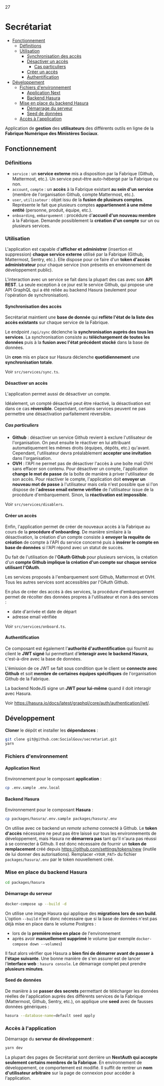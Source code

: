 27
# Secrétariat

<!--toc:start-->

- [Fonctionnement](#fonctionnement)
  - [Définitions](#définitions)
  - [Utilisation](#utilisation)
    - [Synchronisation des accès](#synchronisation-des-accès)
    - [Désactiver un accès](#désactiver-un-accès)
      - [Cas particuliers](#cas-particuliers)
    - [Créer un accès](#créer-un-accès)
    - [Authentification](#authentification)
- [Développement](#développement)
  - [Fichiers d'environnement](#fichiers-denvironnement)
    - [Application Next](#application-next)
    - [Backend Hasura](#backend-hasura)
  - [Mise en place du backend Hasura](#mise-en-place-du-backend-hasura)
    - [Démarrage du serveur](#démarrage-du-serveur)
    - [Seed de données](#seed-de-données)
  - [Accès à l'application](#accès-à-lapplication)
  <!--toc:end-->

Application de **gestion** des **utilisateurs** des différents outils en ligne
de la **Fabrique Numérique des Ministères Sociaux**.

## Fonctionnement

### Définitions

- `service` : un **service externe** mis a disposition par la Fabrique (Github,
  Mattermost, etc.). Un service peut-être auto-hébergé par la Fabrique ou non.
- `account`, `compte` : un **accès** à la Fabrique existant **au sein d'un
  service** (membre de l'organisation Github, compte Mattermost, etc.).
- `user`, `utilisateur` : objet issu de la **fusion de plusieurs comptes**.
  Représente le fait que plusieurs comptes **appartiennent à une même entité**
  (personne, produit, équipe, etc.).
- `onboarding`, `embarquement` : procédure d'**accueil d'un nouveau membre** à
  la Fabrique. Demande possiblement la **création d'un compte** sur un ou
  plusieurs services.

### Utilisation

L'application est capable d'**afficher et administrer** (insertion et
suppression) **chaque service externe** utilisé par la Fabrique (Github,
Mattermost, Sentry, etc.). Elle dispose pour ce faire d'un **token d'accès
administrateur** pour chaque service (non présents en environnement de
développement public).

L'interaction avec un service se fait dans la plupart des cas avec son **API
REST**. La seule exception à ce jour est le service Github, qui propose une API
GraphQL qui a été reliée au backend Hasura (seulement pour l'opération de
synchronisation).

#### Synchronisation des accès

Secrétariat maintient une **base de donnée** qui **reflète l'état de la liste
des accès existants** sur chaque service de la Fabrique.

Le endpoint `/api/sync` déclenche la **synchronisation auprès des tous les
services**. La synchronisation consiste au **téléchargement de toutes les
données** puis à la **fusion avec l'état précédent stocké** dans la base de
données.

Un **cron** mis en place sur Hasura déclenche **quotidiennement** une
**synchronisation totale**.

Voir `src/services/sync.ts`.

#### Désactiver un accès

L'application permet aussi de désactiver un compte.

Idéalement, un compté désactivé peut être réactivé, la désactivation est dans ce
cas **réversible**. Cependant, certains services peuvent ne pas permettre une
désactivation parfaitement réversible.

##### Cas particuliers

- **Github** : désactiver un service Github revient à exclure l'utilisateur de
  l'organisation. On peut ensuite le réactiver en lui attribuant automatiquement
  les mêmes droits (équipes, dépôts, etc.) qu'avant. Cependant, l'utilisateur
  devra préalablement **accepter une invitation** dans l'organisation.
- **OVH** : l'API ne permet pas de désactiver l'accès à une boîte mail OVH sans
  effacer son contenu. Pour désactiver un compte, l'application **change le mot
  de passe** de la boîte de manière à priver l'utilisateur de son accès. Pour
  réactiver le compte, l'application doit **envoyer un nouveau mot de passe** à
  l'utilisateur mais cela n'est possible que si l'on dispose de l'**adresse
  email externe vérifiée** de l'utilisateur issue de la procédure
  d'embarquement. Sinon, la **réactivation est impossible**.

Voir `src/services/disablers`.

#### Créer un accès

Enfin, l'application permet de créer de nouveaux accès à la Fabrique au cours de
la **procédure d'onboarding**. De manière similaire à la désactivation, la
création d'un compte consiste à **envoyer la requête de création** de compte à
l'API du service concerné puis à **insérer le compte en base de données** si
l'API répond avec un statut de succès.

Du fait de l'utilisation de l'**OAuth Github** pour plusieurs services, la
création d'un **compte Github implique la création d'un compte sur chaque
service utilisant l'OAuth**.

Les services proposés à l'embarquement sont Github, Mattermost et OVH. Tous les
autres services sont accessibles par l'OAuth Github.

En plus de créer des accès à des services, la procédure d'embarquement permet de
récolter des données propres à l'utilisateur et non à des services :

- date d'arrivée et date de départ
- adresse email vérifiée

Voir `src/services/onboard.ts`.

#### Authentification

Ce composant est également l'**authorité d'authentification** qui fournit au
client le **JWT signé** lui permettant d'**interagir avec le backend Hasura**,
c'est-à-dire avec la base de données.

L'émission de ce JWT se fait sous condition que le client se **connecte avec
Github** et soit **membre de certaines équipes spécifiques** de l'organisation
Github de la Fabrique.

La backend NodeJS signe un **JWT pour lui-même** quand il doit interagir avec
Hasura.

Voir https://hasura.io/docs/latest/graphql/core/auth/authentication/jwt/.

## Développement

**Cloner** le dépôt et installer les **dépendances** :

```bash
git clone git@github.com:SocialGouv/secretariat.git
yarn
```

### Fichiers d'environnement

#### Application Next

Environnement pour le composant **application** :

```bash
cp .env.sample .env.local
```

#### Backend Hasura

Environnement pour le composant **Hasura** :

```bash
cp packages/hasura/.env.sample packages/hasura/.env
```

On utilise avec ce backend un _remote schema_ connecté à Github. Le **token
d'accès** nécessaire ne peut pas être laissé sur tous les environnements de
développement, mais Hasura ne **démarrera pas** tant qu'il n'aura pas réussi à
se connecter à Github. Il est donc nécessaire de fournir un **token de
remplacement** créé depuis https://github.com/settings/tokens/new (inutile de
lui donner des autorisations). Remplacer `<YOUR_PAT>` du fichier
`packages/hasura/.env` par le token nouvellement créé.

### Mise en place du backend Hasura

```bash
cd packages/hasura
```

#### Démarrage du serveur

```bash
docker-compose up --build -d
```

On utilise une image Hasura qui applique des **migrations lors de son build**.
L'option `--build` n'est donc nécessaire que si la base de données n'est pas
déjà mise en place dans le volume Postgres :

- lors de la **première mise en place** de l'environnement
- après avoir **manuellement supprimé** le volume (par exemple
  `docker-compose down --volumes`)

Il faut alors vérifier que Hasura a **bien fini de démarrer avant de passer à
l'étape suivante**. Une bonne manière de s'en assurer est de lancer
l'**interface web** : `hasura console`. Le démarrage complet peut prendre
**plusieurs minutes**.

#### Seed de données

De manière à se **passer des secrets** permettant de télécharger les données
réelles de l'application auprès des différents services de la Fabrique
(Mattermost, Github, Sentry, etc.), on applique une **seed** avec de fausses
données génériques :

```bash
hasura --database-name=default seed apply
```

### Accès à l'application

Démarrage du **serveur de développement** :

```bash
yarn dev
```

La plupart des pages de Secrétariat sont derrière un **NextAuth qui accepte
seulement certains membres de la Fabrique**. En environnement de développement,
ce comportement est modifié. Il suffit de rentrer un **nom d'utilisateur
arbitraire** sur la page de connexion pour accéder à l'application.
